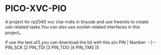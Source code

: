 # PICO-XVC-PIO
A project for rp2040 xvc
Use rndis in tinyusb and use freerots to create usb-related tasks.You can also use socket-related interfaces in this project。

if use the test.uf2,you can download the bit with this pin
PIN | Number
--|--
PIN_SCK |2
PIN_TDI |3
PIN_TDO |4
PIN_TMS |5
